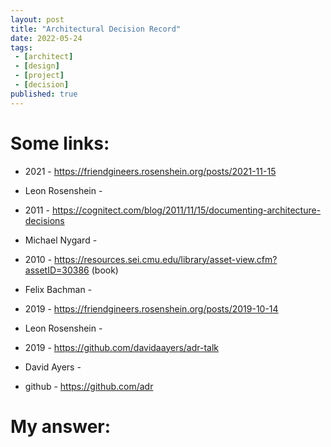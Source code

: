 ```yaml
---
layout: post
title: "Architectural Decision Record"
date: 2022-05-24
tags:
 - [architect]
 - [design]
 - [project]
 - [decision]
published: true
---
```


# Some links:

- 2021 - https://friendgineers.rosenshein.org/posts/2021-11-15
- Leon Rosenshein - 

- 2011 - https://cognitect.com/blog/2011/11/15/documenting-architecture-decisions
- Michael Nygard -

- 2010 - https://resources.sei.cmu.edu/library/asset-view.cfm?assetID=30386 (book)
- Felix Bachman - 

- 2019 - https://friendgineers.rosenshein.org/posts/2019-10-14
- Leon Rosenshein - 

- 2019 - https://github.com/davidaayers/adr-talk
- David Ayers -

- github - https://github.com/adr

# My answer:

